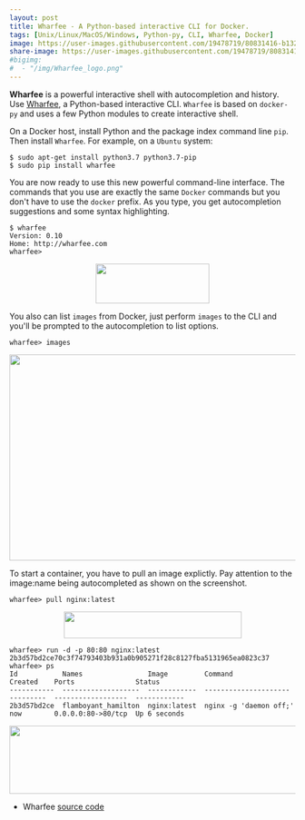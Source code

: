 ```yaml
---
layout: post
title: Wharfee - A Python-based interactive CLI for Docker.
tags: [Unix/Linux/MacOS/Windows, Python-py, CLI, Wharfee, Docker]
image: https://user-images.githubusercontent.com/19478719/80831416-b132fd00-8be2-11ea-8f6d-0e612f1b5370.png
share-image: https://user-images.githubusercontent.com/19478719/80831416-b132fd00-8be2-11ea-8f6d-0e612f1b5370.png
#bigimg:
#  - "/img/Wharfee_logo.png"
---
```


__Wharfee__ is a powerful interactive shell with autocompletion and history. Use [Wharfee](http://wharfee.com), a Python-based interactive CLI. `Wharfee` is based on `docker-py` and uses a few Python modules to create interactive shell. 

On a Docker host, install Python and the package index command line `pip`. Then install `Wharfee`. For example, on a `Ubuntu` system:
  ```
  $ sudo apt-get install python3.7 python3.7-pip
  $ sudo pip install wharfee
  ```
You are now ready to use this new powerful command-line interface. The commands that you use are exactly the same `Docker` commands but you don't have to use the `docker` prefix. As you type, you get autocompletion suggestions and some syntax highlighting. 
  ```
  $ wharfee                                                      
  Version: 0.10                        
  Home: http://wharfee.com
  wharfee> 
  ```
<p align="center">
<img width="200" height="70" 
src="https://user-images.githubusercontent.com/19478719/80831711-3cac8e00-8be3-11ea-86bb-da5c9a520957.png">
</p>
  
You also can list `images` from Docker, just perform `images` to the CLI and you'll be prompted to the autocompletion to list options. 
  ```
  wharfee> images
  ```
<p align="center">
<img width="571" height="363" 
src="https://user-images.githubusercontent.com/19478719/80831416-b132fd00-8be2-11ea-8f6d-0e612f1b5370.png">
</p>
  
To start a container, you have to pull an image explictly. Pay attention to the image:name being autocompleted as shown on the screenshot.
  ```                                                              
  wharfee> pull nginx:latest
  ```
<p align="center">
<img width="313" height="47" 
src="https://user-images.githubusercontent.com/19478719/80831605-0a029580-8be3-11ea-9750-0ea0de010558.png">
</p>

  ```
  wharfee> run -d -p 80:80 nginx:latest
  2b3d57bd2ce70c3f74793403b931a0b905271f28c8127fba5131965ea0823c37
  wharfee> ps
  Id           Names                Image         Command                Created    Ports               Status
  -----------  -------------------  ------------  ---------------------  ---------  ------------------  ------------
  2b3d57bd2ce  flamboyant_hamilton  nginx:latest  nginx -g 'daemon off;' now        0.0.0.0:80->80/tcp  Up 6 seconds
  ```
<p align="center">
<img width="1079" height="120" 
src="https://user-images.githubusercontent.com/19478719/80831515-e50e2280-8be2-11ea-95af-bb6f0c7d0b1d.png">
</p>


* Wharfee [source code](https://github.com/bennet/wharfee)
